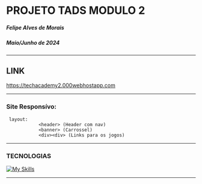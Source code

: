 # PROJETO TADS MODULO 2
##### Felipe Alves de Morais
##### Maio/Junho de  2024

---
## LINK
https://techacademy2.000webhostapp.com

---

### Site Responsívo:
     layout:
                <header> (Header com nav)
                <banner> (Carrossel)
                <div><div> (Links para os jogos)
                
---
### TECNOLOGIAS

[![My Skills](https://skillicons.dev/icons?i=html,css,scss,js,php&theme=light)](https://skillicons.dev)

---